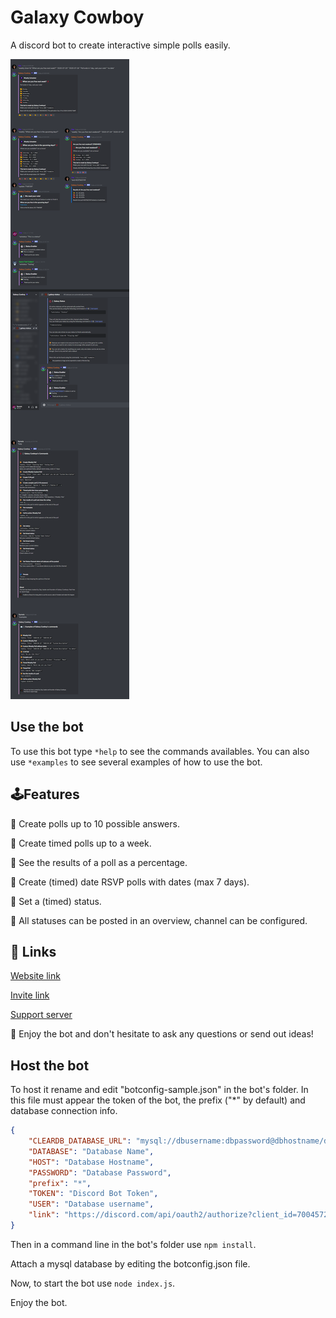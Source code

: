 # Galaxy Cowboy

A discord bot to create interactive simple polls easily.

![Image of a poll](./assets/readme-image.png)


## Use the bot

To use this bot type `*help` to see the commands availables.
You can also use `*examples` to see several examples of how to use the bot.


## 🕹️Features

🌟 Create polls up to 10 possible answers.

🌟 Create timed polls up to a week.

🌟 See the results of a poll as a percentage.

🌟 Create (timed) date RSVP polls with dates (max 7 days).

🌟 Set a (timed) status.

🌟 All statuses can be posted in an overview, channel can be configured.


## 🔗 Links

[Website link](https://kenjibailly.github.com/galaxy-cowboy-discord-bot/)

[Invite link](https://discord.com/api/oauth2/authorize?client_id=723576740697473084&permissions=1812986945&scope=bot)

[Support server](https://discord.gg/nhBtPCG)


🙏 Enjoy the bot and don't hesitate to ask any questions or send out ideas!

## Host the bot

To host it rename and edit "botconfig-sample.json" in the bot's folder. In this file must appear the token of the bot, the prefix ("*" by default) and database connection info.

```json
{
    "CLEARDB_DATABASE_URL": "mysql://dbusername:dbpassword@dbhostname/dbname?reconnect=true",
    "DATABASE": "Database Name",
    "HOST": "Database Hostname",
    "PASSWORD": "Database Password",
    "prefix": "*",
    "TOKEN": "Discord Bot Token",
    "USER": "Database username",
    "link": "https://discord.com/api/oauth2/authorize?client_id=700457249654571139&permissions=1678113856&scope=bot",
}
```

Then in a command line in the bot's folder use `npm install`.

Attach a mysql database by editing the botconfig.json file.

Now, to start the bot use `node index.js`.

Enjoy the bot.